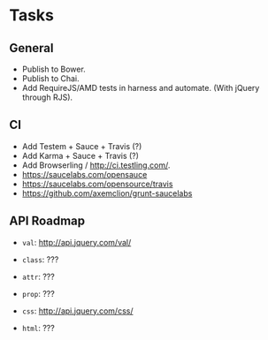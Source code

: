 Tasks
=====

## General

* Publish to Bower.
* Publish to Chai.
* Add RequireJS/AMD tests in harness and automate. (With jQuery through RJS).

## CI

* Add Testem + Sauce + Travis (?)
* Add Karma + Sauce + Travis (?)
* Add Browserling / http://ci.testling.com/.
* https://saucelabs.com/opensauce
* https://saucelabs.com/opensource/travis
* https://github.com/axemclion/grunt-saucelabs

## API Roadmap

* `val`: http://api.jquery.com/val/

* `class`: ???
* `attr`: ???
* `prop`: ???
* `css`: http://api.jquery.com/css/
* `html`: ???
